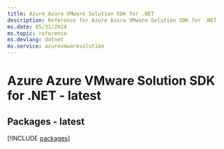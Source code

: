```yaml
---
title: Azure Azure VMware Solution SDK for .NET
description: Reference for Azure Azure VMware Solution SDK for .NET
ms.date: 05/31/2024
ms.topic: reference
ms.devlang: dotnet
ms.service: azurevmwaresolution
---
```

# Azure Azure VMware Solution SDK for .NET - latest
## Packages - latest
[!INCLUDE [packages](azure-vmware-solution-index.md)]